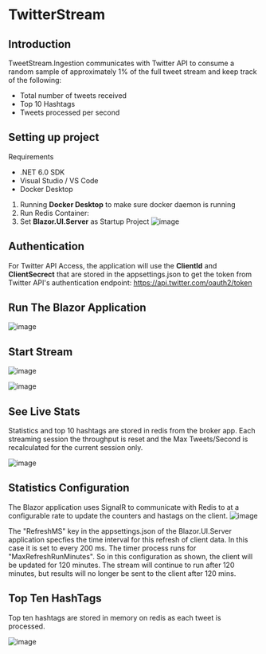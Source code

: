 # TwitterStream

## Introduction

TweetStream.Ingestion communicates with Twitter API to consume a random sample of approximately 1% of the full tweet stream and keep track of the following:

- Total number of tweets received
- Top 10 Hashtags
- Tweets processed per second

## Setting up project

Requirements
- .NET 6.0 SDK
- Visual Studio / VS Code 
- Docker Desktop

1. Running **Docker Desktop** to make sure docker daemon is running
2. Run Redis Container:
3.  Set **Blazor.UI.Server** as Startup Project
![image](https://user-images.githubusercontent.com/50490528/193567235-544d4412-a7d1-4da6-b809-0352d7e4d90f.png)

## Authentication
For Twitter API Access, the application will use the **ClientId** and **ClientSecrect** that are stored in the appsettings.json to get the token from Twitter API's authentication endpoint:
https://api.twitter.com/oauth2/token

## Run The Blazor Application
![image](https://user-images.githubusercontent.com/50490528/193565989-4f26df68-22b3-4dee-b33a-14b2e35c4000.png)

## Start Stream
![image](https://user-images.githubusercontent.com/50490528/193566139-641576e2-bfef-4971-9647-6bd5f750c97e.png)

![image](https://user-images.githubusercontent.com/50490528/193569774-3a91ce38-4063-4e8f-aaa5-3e97339f3de6.png)

## See Live Stats
Statistics and top 10 hashtags are stored in redis from the broker app.  Each streaming session the throughput is reset and the Max Tweets/Second is recalculated for the current session only.

![image](https://user-images.githubusercontent.com/50490528/193570347-533bdcd7-0bda-4c57-b931-a93891c77ff0.png)

## Statistics Configuration
The Blazor application uses SignalR to communicate with Redis to at a configurable rate to update the counters and hastags on the client.
![image](https://user-images.githubusercontent.com/50490528/193568625-f73bba71-a52a-4a04-b0d5-05aee1230f8e.png)

The "RefreshMS" key in the appsettings.json of the Blazor.UI.Server application specfies the time interval for this refresh of client data.  In this case it is set to every 200 ms.  The timer process runs for  "MaxRefreshRunMinutes".  So in this configuration as shown, the client will be updated for 120 minutes.   The stream will continue to run after 120 minutes, but results will no longer be sent to the client after 120 mins.



## Top Ten HashTags

Top ten hashtags are stored in memory on redis as each tweet is processed.

![image](https://user-images.githubusercontent.com/50490528/193566660-1353ae2b-1269-4f32-a0e8-650422c39128.png)

